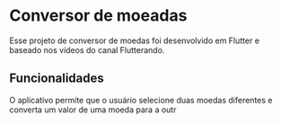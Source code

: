# Conversor de moeadas

Esse projeto de conversor de moedas foi desenvolvido em Flutter e baseado nos vídeos do canal Flutterando.

## Funcionalidades

O aplicativo permite que o usuário selecione duas moedas diferentes e converta um valor de uma moeda para a outr
